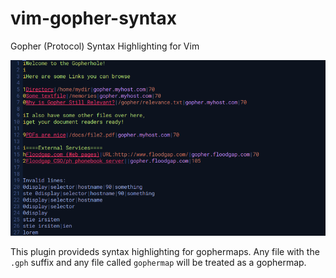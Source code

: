 # vim-gopher-syntax

Gopher (Protocol) Syntax Highlighting for Vim

![screenshot](./doc/scrot.png "Screenshot")

This plugin provideds syntax highlighting for gophermaps. 
Any file with the `.gph` suffix and any file called `gophermap` will be treated as a gophermap.
